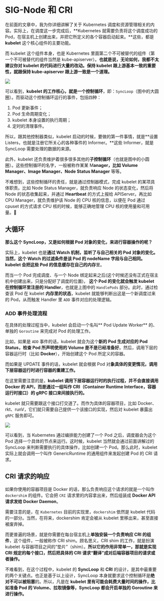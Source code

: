 # SIG-Node 和 CRI

在前面的文章中，我为你详细讲解了关于 Kubernetes 调度和资源管理相关的内容。实际上，在调度这一步完成后，**Kubernetes 就需要负责将这个调度成功的 Pod，在宿主机上创建出来，并把它所定义的各个容器启动起来。**这些，都是 **kubelet** 这个核心组件的主要功能。

而 kubelet 这个组件本身，也是 Kubernetes 里面第二个不可被替代的组件（第一个不可被替代的组件当然是 kube-apiserver）。**也就是说，无论如何，我都不太建议你对 kubelet 的代码进行大量的改动。保持 kubelet 跟上游基本一致的重要性，就跟保持 kube-apiserver 跟上游一致是一个道理。**

![](https://static001.geekbang.org/resource/image/91/03/914e097aed10b9ff39b509759f8b1d03.png)


可以看到，**kubelet 的工作核心，就是一个控制循环**，即：`SyncLoop`（图中的大圆圈）。而驱动这个控制循环运行的事件，包括四种：

1. Pod 更新事件；
2. Pod 生命周期变化；
3. kubelet 本身设置的执行周期；
4. 定时的清理事件。

所以，跟其他控制器类似，kubelet 启动的时候，要做的第一件事情，就是**设置 Listers，也就是注册它所关心的各种事件的 Informer。**这些 Informer，就是 SyncLoop 需要处理的数据的来源。

此外，kubelet 还负责维护着很多很多其他的**子控制循环**（也就是图中的小圆圈）。这些控制循环的名字，一般被称作某某 M**anager，比如 Volume Manager、Image Manager、Node Status Manager** 等等。

不难想到，这些控制循环的责任，就是通过控制器模式，完成 kubelet 的某项具体职责。比如 Node Status Manager，就负责响应 Node 的状态变化，然后将 Node 的状态收集起来，并通过 **Heartbeat** 的方式上报给 APIServer。再比如 CPU Manager，就负责维护该 Node 的 CPU 核的信息，以便在 Pod 通过 cpuset 的方式请求 CPU 核的时候，能够正确地管理 CPU 核的使用量和可用量。


## 大循环 
**那么这个 SyncLoop，又是如何根据 Pod 对象的变化，来进行容器操作的呢？**

实际上，kubelet 也是**通过 Watch 机制，监听了与自己相关的 Pod 对象的变化。**当然，这个 Watch 的过滤条件是该 Pod 的 nodeName 字段与自己相同。kubelet 会把这些 Pod 的**信息缓存在自己的内存**里。

而当一个 Pod 完成调度、与一个 Node 绑定起来之后(这个时候还没有正式在宿主机中创建出来，只是分配好了调度的位置)， **这个 Pod 的变化就会触发 kubelet 在控制循环里注册的 Handler**，也就是上图中的 `HandlePods` 部分。此时，通过检查该 Pod 在 kubelet **内存里的状态**，kubelet 就能够判断出这是一个新调度过来的 Pod，从而触发 Handler 里 `ADD` 事件对应的处理逻辑。

### ADD 事件处理流程
在具体的处理过程当中，kubelet 会启动一个名叫** Pod Update Worker** 的、单独的 `Goroutine` 来完成对 Pod 的处理工作。

比如，如果是 `ADD` 事件的话，kubelet 就会为这个**新的 Pod 生成对应的 Pod Status，检查 Pod 所声明使用的 Volume 是不是已经准备好**。然后，调用下层的容器运行时（比如 **Docker**），开始创建这个 Pod 所定义的容器。

而如果是 UPDATE 事件的话，kubelet 就会根据 Pod 对**象具体的变更情况，调用下层容器运行时进行容器的重建工作。**

在这里需要注意的是，**kubelet 调用下层容器运行时的执行过程，并不会直接调用 Docker 的 API，而是通过一组叫作 CRI（Container Runtime Interface，容器运行时接口）的 gRPC 接口来间接执行的。**

kubelet 就只需要跟这个接口打交道了。而作为具体的容器项目，比如 Docker、 rkt、runV，它们就只需要自己提供一个该接口的实现，然后对 kubelet 暴露出 `gRPC` 服务即可。

![](https://static001.geekbang.org/resource/image/51/fe/5161bd6201942f7a1ed6d70d7d55acfe.png)

可以看到，当 Kubernetes 通过编排能力创建了一个 Pod 之后，调度器会为这个 Pod 选择一个具体的节点来运行。这时候，kubelet 当然就会通过前面讲解过的 SyncLoop 来判断需要执行的具体操作，比如创建一个 Pod。那么此时，kubelet 实际上就会调用一个叫作 GenericRuntime 的通用组件来发起创建 Pod 的 CRI 请求。

## CRI 请求的响应

如果你使用的容器项目是 Docker 的话，那么负责响应这个请求的就是一个叫作 `dockershim` 的组件。它会把 `CRI` 请求里的内容拿出来，然后组装成 **Docker API 请求发给 Docker Daemon**。

需要注意的是，在 `Kubernetes` 目前的实现里，`dockershim` 依然是 kubelet 代码的一部分。当然，在将来，dockershim 肯定会被从 kubelet 里移出来，甚至直接被废弃掉。

而更普遍的场景，就是你需要在每台宿主机上**单独安装一个负责响应 CRI 的组件**，这个组件，一般被称作 CRI shim。顾名思义，CRI shim 的工作，就是扮演 kubelet 与容器项目之间的“垫片”（shim）。**所以它的作用非常单一，那就是实现 CRI 规定的每个接口，然后把具体的 CRI 请求“翻译”成对后端容器项目的请求或者操作。**

不难看到，在这个过程中，kubelet 的 **SyncLoop** 和 **CRI** 的设计，是其中最重要的两个关键点。也正是基于以上设计，SyncLoop 本身就要求这个控制循环是**绝对不可以被阻塞**的。所以，凡是在 **kubelet 里有可能会耗费大量时间的操作，比如准备 Pod 的 Volume、拉取镜像等，SyncLoop 都会开启单独的 Goroutine 来进行操作。**